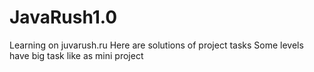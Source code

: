 # JavaRush1.0
Learning on juvarush.ru
Here are solutions of project tasks
Some levels have big task like as mini project
